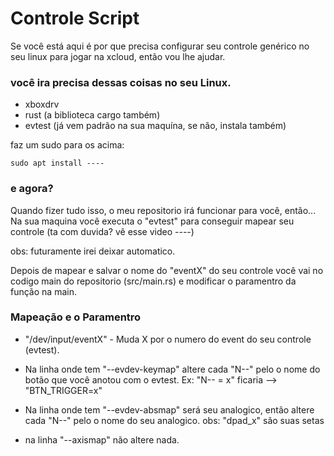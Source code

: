 
# Controle Script

Se você está aqui é por que precisa configurar seu controle genérico no seu linux para jogar na xcloud, então vou lhe ajudar.

### você ira precisa dessas coisas no seu Linux.

- xboxdrv
- rust (a biblioteca cargo também)
- evtest (já vem padrão na sua maquína, se não, instala também)

faz um sudo para os acima:
``` 
sudo apt install ----

``` 

### e agora? 

Quando fizer tudo isso, o meu repositorio irá funcionar para você, então... Na sua maquina você executa o "evtest" para conseguir mapear seu controle (ta com duvida? vê esse video ----) 

obs: futuramente irei deixar automatico.

Depois de mapear e salvar o nome do "eventX" do seu controle você vai no codigo main do repositorio (src/main.rs) e modificar o paramentro da função na main. 

### Mapeação e o Paramentro

- \"/dev/input/eventX\" - Muda X por o numero do event do seu controle (evtest).
- Na linha onde tem "--evdev-keymap" altere cada "N--" pelo o nome do botão que você anotou com o evtest.
 Ex: "N-- = x" ficaria --> "BTN_TRIGGER=x"

- Na linha onde tem "--evdev-absmap" será seu analogico, então altere cada "N--" pelo o nome do seu analogico. 
obs: "dpad_x" são suas setas

- na linha "--axismap" não altere nada.
